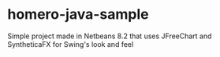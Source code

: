 # homero-java-sample
Simple project made in Netbeans 8.2 that uses JFreeChart and SyntheticaFX for Swing's look and feel
